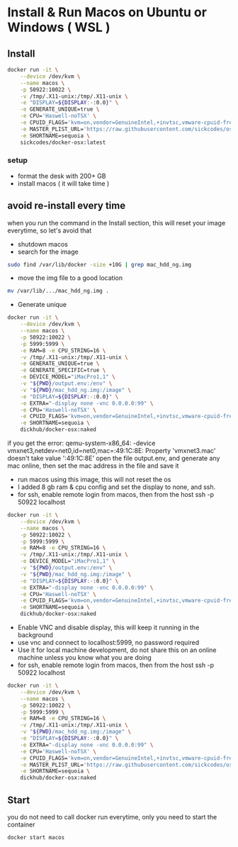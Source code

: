 # Install & Run Macos on Ubuntu or Windows ( WSL )
## Install 
```bash
docker run -it \
    --device /dev/kvm \
    --name macos \
    -p 50922:10022 \
    -v /tmp/.X11-unix:/tmp/.X11-unix \
    -e "DISPLAY=${DISPLAY:-:0.0}" \
    -e GENERATE_UNIQUE=true \
    -e CPU='Haswell-noTSX' \
    -e CPUID_FLAGS='kvm=on,vendor=GenuineIntel,+invtsc,vmware-cpuid-freq=on' \
    -e MASTER_PLIST_URL='https://raw.githubusercontent.com/sickcodes/osx-serial-generator/master/config-custom-sonoma.plist' \
    -e SHORTNAME=sequoia \
    sickcodes/docker-osx:latest
```

### setup
  * format the desk with 200+ GB
  * install macos ( it will take time ) 

## avoid re-install every time
when you run the command in the Install section, this will reset your image everytime, so let's avoid that
* shutdown macos
* search for the image
```bash
sudo find /var/lib/docker -size +10G | grep mac_hdd_ng.img
```
* move the img file to a good location
```bash
mv /var/lib/.../mac_hdd_ng.img .
```

* Generate unique
```bash
docker run -it \
    --device /dev/kvm \
    --name macos \
    -p 50922:10022 \
    -p 5999:5999 \
    -e RAM=8 -e CPU_STRING=16 \
    -v /tmp/.X11-unix:/tmp/.X11-unix \
    -e GENERATE_UNIQUE=true \
    -e GENERATE_SPECIFIC=true \
    -e DEVICE_MODEL="iMacPro1,1" \
    -v "${PWD}/output.env:/env" \
    -v "${PWD}/mac_hdd_ng.img:/image" \
    -e "DISPLAY=${DISPLAY:-:0.0}" \
    -e EXTRA="-display none -vnc 0.0.0.0:99" \
    -e CPU='Haswell-noTSX' \
    -e CPUID_FLAGS='kvm=on,vendor=GenuineIntel,+invtsc,vmware-cpuid-freq=on' \
    -e SHORTNAME=sequoia \
    dickhub/docker-osx:naked
```
if you get the error:
qemu-system-x86_64: -device vmxnet3,netdev=net0,id=net0,mac=:49:1C:8E: Property 'vmxnet3.mac' doesn't take value ':49:1C:8E'
open the file output.env, and generate any mac online, then set the mac address in the file and save it

* run macos using this image, this will not reset the os
* I added 8 gb ram & cpu config and set the display to none, and ssh.
* for ssh, enable remote login from macos, then from the host ssh -p 50922 localhost

```bash
docker run -it \
    --device /dev/kvm \
    --name macos \
    -p 50922:10022 \
    -p 5999:5999 \
    -e RAM=8 -e CPU_STRING=16 \
    -v /tmp/.X11-unix:/tmp/.X11-unix \
    -e DEVICE_MODEL="iMacPro1,1" \
    -v "${PWD}/output.env:/env" \
    -v "${PWD}/mac_hdd_ng.img:/image" \
    -e "DISPLAY=${DISPLAY:-:0.0}" \
    -e EXTRA="-display none -vnc 0.0.0.0:99" \
    -e CPU='Haswell-noTSX' \
    -e CPUID_FLAGS='kvm=on,vendor=GenuineIntel,+invtsc,vmware-cpuid-freq=on' \
    -e SHORTNAME=sequoia \
    dickhub/docker-osx:naked
```

* Enable VNC and disable display, this will keep it running in the background
* use vnc and connect to localhost:5999, no password required
* Use it for local machine development, do not share this on an online machine unless you know what you are doing 
* for ssh, enable remote login from macos, then from the host ssh -p 50922 localhost

```bash
docker run -it \
    --device /dev/kvm \
    --name macos \
    -p 50922:10022 \
    -p 5999:5999 \
    -e RAM=8 -e CPU_STRING=16 \
    -v /tmp/.X11-unix:/tmp/.X11-unix \
    -v "${PWD}/mac_hdd_ng.img:/image" \
    -e "DISPLAY=${DISPLAY:-:0.0}" \
    -e EXTRA="-display none -vnc 0.0.0.0:99" \
    -e CPU='Haswell-noTSX' \
    -e CPUID_FLAGS='kvm=on,vendor=GenuineIntel,+invtsc,vmware-cpuid-freq=on' \
    -e MASTER_PLIST_URL='https://raw.githubusercontent.com/sickcodes/osx-serial-generator/master/config-custom-sonoma.plist' \
    -e SHORTNAME=sequoia \
    dickhub/docker-osx:naked
```

## Start
you do not need to call docker run everytime, only you need to start the container
```bash
docker start macos
```
